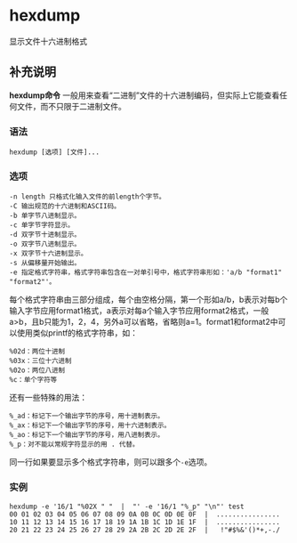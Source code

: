 hexdump
===

显示文件十六进制格式

## 补充说明

**hexdump命令** 一般用来查看“二进制”文件的十六进制编码，但实际上它能查看任何文件，而不只限于二进制文件。

###  语法

```shell
hexdump [选项] [文件]...
```

###  选项

```shell
-n length 只格式化输入文件的前length个字节。
-C 输出规范的十六进制和ASCII码。
-b 单字节八进制显示。
-c 单字节字符显示。
-d 双字节十进制显示。
-o 双字节八进制显示。
-x 双字节十六进制显示。
-s 从偏移量开始输出。
-e 指定格式字符串，格式字符串包含在一对单引号中，格式字符串形如：'a/b "format1" "format2"'。
```

每个格式字符串由三部分组成，每个由空格分隔，第一个形如a/b，b表示对每b个输入字节应用format1格式，a表示对每a个输入字节应用format2格式，一般a>b，且b只能为1，2，4，另外a可以省略，省略则a=1。format1和format2中可以使用类似printf的格式字符串，如：

```shell
%02d：两位十进制
%03x：三位十六进制
%02o：两位八进制
%c：单个字符等
```

还有一些特殊的用法：

```shell
%_ad：标记下一个输出字节的序号，用十进制表示。
%_ax：标记下一个输出字节的序号，用十六进制表示。
%_ao：标记下一个输出字节的序号，用八进制表示。
%_p：对不能以常规字符显示的用 . 代替。
```

同一行如果要显示多个格式字符串，则可以跟多个`-e`选项。

###  实例

```shell
hexdump -e '16/1 "%02X " "  |  "' -e '16/1 "%_p" "\n"' test
00 01 02 03 04 05 06 07 08 09 0A 0B 0C 0D 0E 0F  |  ................  
10 11 12 13 14 15 16 17 18 19 1A 1B 1C 1D 1E 1F  |  ................  
20 21 22 23 24 25 26 27 28 29 2A 2B 2C 2D 2E 2F  |   !"#$%&'()*+,-./ 
```


